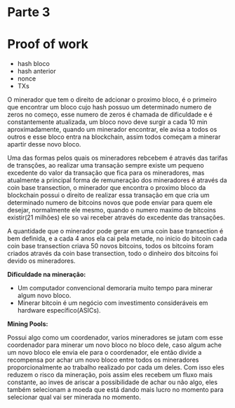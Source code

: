 # Parte 3

# Proof of work

- hash bloco
- hash anterior
- nonce
- TXs

O minerador que tem o direito de adcionar o proximo bloco, é o primeiro que encontrar um bloco  cujo hash possuo um determinado numero de zeros no começo, esse numero de zeros é chamada de dificuldade e é constantemente atualizada, um bloco novo deve surgir a cada 10 min aproximadamente, quando um minerador encontrar, ele avisa a todos os outros e esse bloco entra na blockchain, assim todos começam a minerar apartir desse novo bloco.

Uma das formas pelos quais os mineradores rebcebem é através das tarifas de transções, ao realizar uma transação sempre existe um pequeno excedente do valor da transação que fica para os mineradores, mas atualmente a principal forma de remuneração dos mineradores é através da coin base transection, o minerador que encontra o proximo bloco da blockchain possui o direito de realizar essa transação em que cria um determinado numero de bitcoins novos que pode enviar para quem ele desejar, normalmente ele mesmo, quando o numero maximo de bitcoins existir(21 milhões) ele so vai receber através do excedente das transações.

A quantidade que o minerador pode gerar em uma coin base transection é bem definida, e a cada 4 anos ela cai pela metade, no inicio do bitcoin cada coin base transection criava 50 novos bitcoins, todos os bitcoins foram criados através da coin base transection, todo o dinheiro dos bitcoins foi devido os mineradores.

**Dificuldade na mineração:**

- Um computador convencional demoraria muito tempo para minerar algum novo bloco.
- Minerar bitcoin é um negócio com investimento consideráveis em hardware específico(ASICs).

**Mining Pools:**

Possui algo como um coordenador, varios mineradores se jutam com esse coordenador para minerar um novo bloco no bloco dele, caso algum ache um novo bloco ele envia ele para o coordenador, ele então divide a recompensa por achar um novo bloco entre todos os mineradores proporcionalmente ao trabalho realizado por cada um deles. Com isso eles reduzem o risco da mineração, pois assim eles recebem um fluxo mais constante, ao inves de ariscar a possibilidade de achar ou não algo, eles também selecionam a moeda que está dando mais lucro no momento para selecionar qual vai ser minerada no momento.